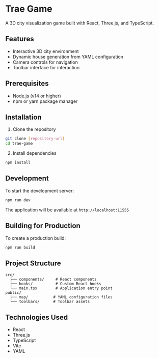 # Trae Game

A 3D city visualization game built with React, Three.js, and TypeScript.

## Features

- Interactive 3D city environment
- Dynamic house generation from YAML configuration
- Camera controls for navigation
- Toolbar interface for interaction

## Prerequisites

- Node.js (v14 or higher)
- npm or yarn package manager

## Installation

1. Clone the repository
```bash
git clone [repository-url]
cd trae-game
```

2. Install dependencies
```bash
npm install
```

## Development

To start the development server:
```bash
npm run dev
```

The application will be available at `http://localhost:11555`

## Building for Production

To create a production build:
```bash
npm run build
```

## Project Structure

```
src/
  ├── components/     # React components
  ├── hooks/          # Custom React hooks
  └── main.tsx        # Application entry point
public/
  ├── map/           # YAML configuration files
  └── toolbars/      # Toolbar assets
```

## Technologies Used

- React
- Three.js
- TypeScript
- Vite
- YAML